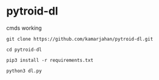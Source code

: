 # pytroid-dl



cmds working


`git clone https://github.com/kamarjahan/pytroid-dl.git`

`cd pytroid-dl`

`pip3 install -r requirements.txt`

`python3 dl.py`
